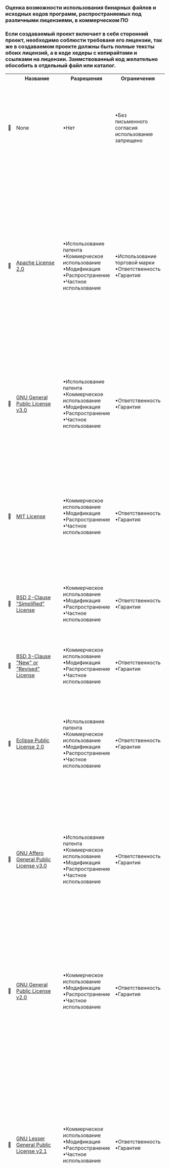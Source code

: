 ### Оценка возможности использования бинарных файлов и исходных кодов программ, распространяемых под различными лицензиями, в коммерческом ПО


### Если создаваемый проект включает в себя сторонний проект, необходимо соблюсти требованя его лицензии,  так же в создаваемом проекте должны быть полные тексты обоих лицензий, а в коде хедеры с копирайтами и ссылками на лицензии. Заимствованный код желательно обособить в отдельный файл или каталог.

<table>
  <tr>
    <th></th>
    <th>Название</th>
    <th>Разрешения</th>
    <th>Ограничения</th>
    <th>Условия</th>
    <th>Описание</th>
  </tr>
  <tr>
    <td>🔴</td>
    <td>None</td>
    <td>•Нет</td>
    <td>•Без письменного согласия использование запрещено</td>
    <td>•Письменное согласие</td>
    <td>• Использовать код в проектах запрещено<br>• На код распространяется закон об авторском праве<br>• Исключением является случай, когда автор дал Вам письменное разрешение на использование кода.</td>
  </tr>
  <tr>
    <td>🔵</td>
    <td><a href="Licensies/Apache-License-2.0.txt">Apache License 2.0</a></td>
    <td>•Использование патента<br>•Коммерческое использование<br>•Модификация<br>•Распространение<br>•Частное использование</td>
    <td>•Использование торговой марки<br>•Ответственность<br>•Гарантия</td>
    <td>•Лицензия и уведомление об авторских правах<br>•Изменения состояния</td>
    <td>• Сохранение авторских прав и лицензионных соглашений.<br>• Авторы предоставляют явное предоставление патентных прав.<br>• Проекты и модификации могут распространяться на разных условиях и без исходного кода.<br>• После внесения изменений необходимо документировать.<br>• Запрет другим использовать название проекта или его участников для продвижения производных проектов без письменного согласия.<br></td>
  </tr>
  <tr>
    <td>🔴</td>
    <td><a href="Licensies/GNU-General-Public-License-v3.0.txt">GNU General Public License v3.0</a></td>
    <td>•Использование патента<br>•Коммерческое использование<br>•Модификация<br>•Распространение<br>•Частное использование</td>
    <td>•Ответственность<br>•Гарантия</td>
    <td>•Лицензия и уведомление об авторских правах<br>•Изменения состояния<br>•Раскрыть источник<br>•Та же лицензия</td>
    <td>• Сохранение той же лицензии.<br>• Предоставление полного исходного кода проектов и модификаций.<br>• Включить описание авторских прав и лицензиий. <br>• Сохранение авторских прав и лицензионных соглашений.</td>
  </tr>
  <tr>
    <td>🔵</td>
    <td><a href="Licensies/MIT-License.txt">MIT License</a></td>
    <td>•Коммерческое использование<br>•Модификация<br>•Распространение<br>•Частное использование</td>
    <td>•Ответственность<br>•Гарантия</td>
    <td>•Лицензия и уведомление об авторских правах<br></td>
    <td>• Сохранение авторских прав и лицензионных соглашений.<br>• Проекты и модификации могут распространяться на разных условиях и без<br>  исходного кода.<br>• Можно использовать в коммерческих и некоммерческих целях и продавать<br>  данный код.<br>• Авторы не дают никаких гарантий работоспособности продукта.</td>
  </tr>
  <tr>
    <td>🔵</td>
    <td><a href="Licensies/BSD-2-Clause-Simplified-License.txt">BSD 2-Clause "Simplified" License</a></td>
    <td>•Коммерческое использование<br>•Модификация<br>•Распространение<br>•Частное использование</td>
    <td>•Ответственность<br>•Гарантия</td>
    <td>•Лицензия и уведомление об авторских правах<br></td>
    <td>• Незначительные отличия от лицензии MIT.</td>
  </tr>
  <tr>
    <td>🔵</td>
    <td><a href="Licensies/BSD-3-Clause-New-or-Revised-License.txt">BSD 3-Clause "New" or "Revised" License</a></td>
    <td>•Коммерческое использование<br>•Модификация<br>•Распространение<br>•Частное использование</td>
    <td>•Ответственность<br>•Гарантия</td>
    <td>•Лицензия и уведомление об авторских правах</td>
    <td>•Лицензия, аналогичная BSD но с  пунктом, который запрещает другим использовать название проекта или его участников для продвижения производных проектов без письменного согласия.</td>
  </tr>
  <tr>
    <td>🔴</td>
    <td><a href="Licensies/Eclipse-Public-License-2.0.txt">Eclipse Public License 2.0</a></td>
    <td>•Использование патента<br>•Коммерческое использование<br>•Модификация<br>•Распространение<br>•Частное использование</td>
    <td>•Ответственность<br>•Гарантия</td>
    <td>•Раскрыть источник<br>•Лицензия и уведомление об авторских правах<br>•Та же лицензия</td>
    <td>• Позволяет коммерчески лицензировать бинарные файлы.<br>• Для связанных проектов есть возможность использовать другие лицензии, в том числе коммерческие.</td>
  </tr>
  <tr>
    <td>🔴</td>
    <td><a href="Licensies/GNU-Affero-General-Public-License-v3.0.txt">GNU Affero General Public License v3.0</a></td>
    <td>•Использование патента<br>•Коммерческое использование<br>•Модификация<br>•Распространение<br>•Частное использование</td>
    <td>•Ответственность<br>•Гарантия</td>
    <td>•Лицензия и уведомление об авторских правах<br>•Изменения состояния<br>•Раскрыть источник<br>•Использование сети<br>•Та же лицензия</td>
    <td>• Предоставление полного исходного кода проектов и модификаций.<br>• Сохранение той же лицензии.<br>• Включить описание авторских прав и лицензиий.<br>• Сохранение авторских прав и лицензионных соглашений.<br>• Когда модифицированная версия используется для предоставления услуги по сети, должен быть доступен полный исходный код модифицированной версии.</td>
  </tr>
  <tr>
    <td>🔴</td>
    <td><a href="Licensies/GNU-General-Public-License-v2.0.txt">GNU General Public License v2.0</a></td>
    <td>•Коммерческое использование<br>•Модификация<br>•Распространение<br>•Частное использование</td>
    <td>•Ответственность<br>•Гарантия</td>
    <td>•Лицензия и уведомление об авторских правах<br>•Изменения состояния<br>•Раскрыть источник<br>•Та же лицензия</td>
    <td>• Предоставление полного исходного кода проектов и модификаций.<br>• Сохранение той же лицензии.<br>• Включить описание авторских прав и лицензиий.<br>• Существует несколько вариантов GNU GPL, каждый с разными требованиями.<br></td>
  </tr>
  <tr>
    <td>🔵</td>
    <td><a href="Licensies/GNU%20Lesser%20General%20Public%20License%20v2.1.txt">GNU Lesser General Public License v2.1</a></td>
    <td>•Коммерческое использование<br>•Модификация<br>•Распространение<br>•Частное использование</td>
    <td>•Ответственность<br>•Гарантия</td>
    <td>•Лицензия и уведомление об авторских правах<br>•Раскрыть источник библиотеки<br>•Изменения состояния<br>•Та же лицензия на библиотеку</td>
    <td>• Сохранение той же лицензии.<br>• Включить описание авторских прав и лицензиий.<br>• Если проект ссылается на бинарник с данной лицензией - ограничение не действует.<br>• Авторы не дают никаких гарантий работоспособности продукта.<br>• Документирование изменений(если Вы изменили исходную библиотеку, то должны задокументировать эти изменения).<br>• Раскрытие источника(Вы должны вместе с библиотекой указать ссылку на исходные коды оригинала).</td>
  </tr>
  <tr>
    <td>🔵</td>
    <td><a href="Licensies/GNU%20Lesser%20General%20Public%20License%20v3.0.txt">GNU Lesser General Public License v3.0</a></td>
    <td>•Коммерческое использование<br>•Модификация<br>•Распространение<br>•Использование патента<br>•Частное использование</td>
    <td>•Ответственность<br>•Гарантия</td>
    <td>•Лицензия и уведомление об авторских правах<br>•Раскрыть источник<br>•Изменения состояния<br>•Та же лицензия на библиотеку</td>
    <td>• Предоставление полного исходного кода проектов и модификаций.<br>• Сохранение той же лицензии.<br>• Включить описание авторских прав и лицензиий.<br>• Проект, использующий бинарник с данной лицензией через интерфейсы, предоставляемые бинарником, может распространяться на других условиях и без исходного кода.</td>
  </tr>
  <tr>
    <td>🔴</td>
    <td><a href="Licensies/Mozilla%20Public%20License%202.0.txt">Mozilla Public License 2.0</a></td>
    <td>•Использование патента<br>•Коммерческое использование<br>•Модификация<br>•Распространение<br>•Частное использование</td>
    <td>•Ответственность<br>•Использование торговой марки<br>•Гарантия</td>
    <td>•Раскрыть источник<br>•Лицензия и уведомление об авторских правах<br>•Та же лицензия</td>
    <td>• Предоставление полного исходного кода проектов и модификаций.<br>• Сохранение той же лицензии.<br>• Включить описание авторских прав и лицензий.<br>• Проект, использующий бинарник с данной лицензией может распространяться на других условиях и без исходного кода если бинарник не включен в проект. а распространяется как файл.<br></td>
  </tr>
  <tr>
    <td>🔵</td>
    <td><a href="Licensies/Unlicense.txt">The Unlicense</a></td>
    <td>•Коммерческое использование<br>•Модификация<br>•Распространение<br>•Частное использование</td>
    <td>•Ответственность<br>•Гарантия<br>•Отказа от прав</td>
    <td> </td>
    <td>• Модификации и более крупные проекты могут распространяться на разных условиях и без исходного кода.<br>• Можно ничего не указывать.<br>• Ограничений нет.</td>
  </tr>
  
   <tr>
    <td>🔴</td>
    <td><a href="Licensies/CC-BY-NC-SA 4.0.txt">Creative Commons Attribution-NonCommercial-ShareAlike 4.0 International</a></td>
    <td>• pending</td>
    <td>• pending</td>
    <td>• pending</td>
    <td>• pending</td>
  </tr>
  
  
</table>
